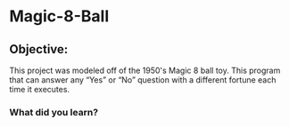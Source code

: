 # Magic-8-Ball
## Objective: 
This project was modeled off of the 1950's Magic 8 ball toy. This program that can answer any “Yes” or “No” question with a different fortune each time it executes.

### What did you learn?
